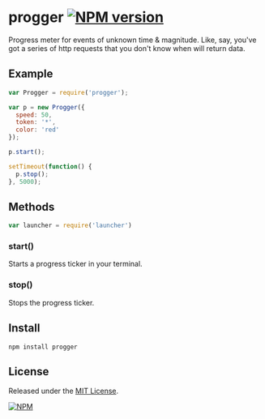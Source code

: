 # progger [![NPM version](https://badge.fury.io/js/progger.png)](http://badge.fury.io/js/progger)

Progress meter for events of unknown time &amp; magnitude. Like, say, you've got a series of http requests that you don't know when will return data.

## Example

``` js
var Progger = require('progger');

var p = new Progger({
  speed: 50,
  token: '*',
  color: 'red'
});

p.start();

setTimeout(function() {
  p.stop();
}, 5000);
```

## Methods

``` js
var launcher = require('launcher')
```

### start()

Starts a progress ticker in your terminal.

### stop()

Stops the progress ticker.

## Install

```
npm install progger
```

## License

Released under the [MIT License](http://www.opensource.org/licenses/mit-license.php).

[![NPM](https://nodei.co/npm/progger.png)](https://nodei.co/npm/progger/)